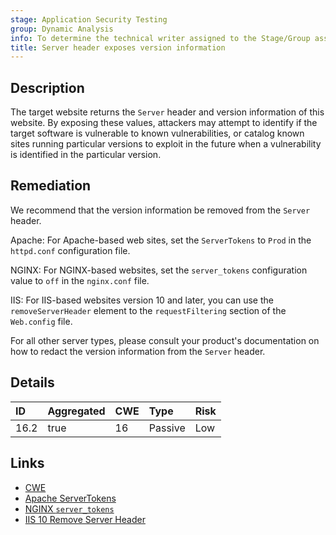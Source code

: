 ```yaml
---
stage: Application Security Testing
group: Dynamic Analysis
info: To determine the technical writer assigned to the Stage/Group associated with this page, see https://handbook.gitlab.com/handbook/product/ux/technical-writing/#assignments
title: Server header exposes version information
---
```


## Description

The target website returns the `Server` header and version information of this website. By
exposing these values, attackers may attempt to identify if the target software is vulnerable to known
vulnerabilities, or catalog known sites running particular versions to exploit in the future when a
vulnerability is identified in the particular version.

## Remediation

We recommend that the version information be removed from the `Server` header.

Apache:
For Apache-based web sites, set the `ServerTokens` to `Prod` in the `httpd.conf` configuration file.

NGINX:
For NGINX-based websites, set the `server_tokens` configuration value to `off` in the `nginx.conf` file.

IIS:
For IIS-based websites version 10 and later, you can use the `removeServerHeader` element to the `requestFiltering`
section of the `Web.config` file.

For all other server types, please consult your product's documentation on how to redact the version information from
the `Server` header.

## Details

| ID | Aggregated | CWE | Type | Risk |
|:---|:-----------|:----|:-----|:-----|
| 16.2 | true | 16 | Passive | Low |

## Links

- [CWE](https://cwe.mitre.org/data/definitions/16.html)
- [Apache ServerTokens](https://blog.mozilla.org/security/2016/08/26/mitigating-mime-confusion-attacks-in-firefox/)
- [NGINX `server_tokens`](https://nginx.org/en/docs/http/ngx_http_core_module.html#server_tokens)
- [IIS 10 Remove Server Header](https://learn.microsoft.com/en-us/iis/configuration/system.webserver/security/requestfiltering/#attributes)
